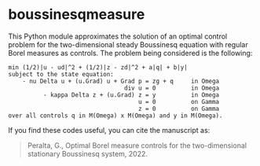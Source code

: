 # boussinesqmeasure

This Python module approximates the solution of an optimal control problem
for the two-dimensional steady Boussinesq equation with regular Borel
measures as controls. The problem being considered is the following:

    min (1/2)|u - ud|^2 + (1/2)|z - zd|^2 + a|q| + b|y|
    subject to the state equation:
        - nu Delta u + (u.Grad) u + Grad p = zg + q     in Omega
                                     div u = 0          in Omega
              - kappa Delta z + (u.Grad) z = y          in Omega
                                         u = 0          on Gamma
                                         z = 0          on Gamma
    over all controls q in M(Omega) x M(Omega) and y in M(Omega).

If you find these codes useful, you can cite the manuscript as:
> Peralta, G., Optimal Borel measure controls for the two-dimensional
  stationary Boussinesq system, 2022.
